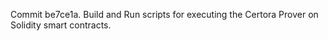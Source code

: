 Commit be7ce1a.                    Build and Run scripts for executing the Certora Prover on Solidity smart contracts.